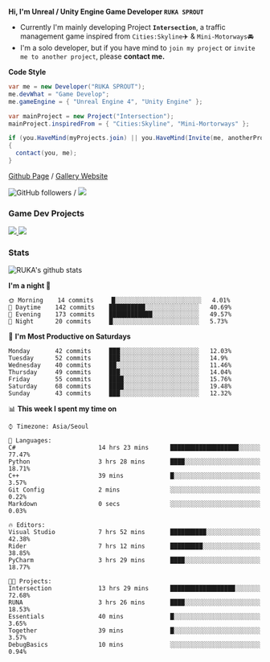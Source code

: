 **Hi, I'm Unreal / Unity Engine Game Developer `RUKA SPROUT`**

- Currently I'm mainly developing Project **`Intersection`**, a traffic management game inspired from `Cities:Skyline`✈️ & `Mini-Motorways`🚘
- I'm a solo developer, but if you have mind to `join my project` or `invite me to another project`, please **contact me.**

**Code Style**

```csharp
var me = new Developer("RUKA SPROUT");
me.devWhat = "Game Develop";
me.gameEngine = { "Unreal Engine 4", "Unity Engine" };
```

```csharp
var mainProject = new Project("Intersection");
mainProject.inspiredFrom = { "Cities:Skyline", "Mini-Mortorways" };

if (you.HaveMind(myProjects.join) || you.HaveMind(Invite(me, anotherProject)))
{
  contact(you, me);
}
```

[Github Page](https://lutca1320.github.io/) / [Gallery Website](https://rukasp.xyz/)

![GitHub followers](https://img.shields.io/github/followers/lutca1320?label=Follow&style=social) / [![](https://img.shields.io/badge/Gmail-lutca1320%40gmail.com-blue)](mailto:lutca1320@gmail.com)

### Game Dev Projects

<a href="https://github.com/lutca1320/Intersection">
  <img src="https://github-readme-stats.vercel.app/api/pin/?username=lutca1320&repo=Intersection" />
</a>
<a href="https://github.com/lutca1320/Together">
  <img src="https://github-readme-stats.vercel.app/api/pin/?username=lutca1320&repo=Together" />
</a>


### Stats

![RUKA's github stats](https://github-readme-stats.vercel.app/api?username=lutca1320&show_icons=true&include_all_commits=true&count_private=true&hide=contribs,prs)

<!--START_SECTION:waka-->
**I'm a night 🦉** 

```text
🌞 Morning    14 commits     █░░░░░░░░░░░░░░░░░░░░░░░░   4.01% 
🌆 Daytime    142 commits    ██████████░░░░░░░░░░░░░░░   40.69% 
🌃 Evening    173 commits    ████████████░░░░░░░░░░░░░   49.57% 
🌙 Night      20 commits     █░░░░░░░░░░░░░░░░░░░░░░░░   5.73%

```
📅 **I'm Most Productive on Saturdays** 

```text
Monday       42 commits     ███░░░░░░░░░░░░░░░░░░░░░░   12.03% 
Tuesday      52 commits     ███░░░░░░░░░░░░░░░░░░░░░░   14.9% 
Wednesday    40 commits     ██░░░░░░░░░░░░░░░░░░░░░░░   11.46% 
Thursday     49 commits     ███░░░░░░░░░░░░░░░░░░░░░░   14.04% 
Friday       55 commits     ████░░░░░░░░░░░░░░░░░░░░░   15.76% 
Saturday     68 commits     ████░░░░░░░░░░░░░░░░░░░░░   19.48% 
Sunday       43 commits     ███░░░░░░░░░░░░░░░░░░░░░░   12.32%

```


📊 **This week I spent my time on** 

```text
⌚︎ Timezone: Asia/Seoul

💬 Languages: 
C#                       14 hrs 23 mins      ███████████████████░░░░░░   77.47% 
Python                   3 hrs 28 mins       ████░░░░░░░░░░░░░░░░░░░░░   18.71% 
C++                      39 mins             █░░░░░░░░░░░░░░░░░░░░░░░░   3.57% 
Git Config               2 mins              ░░░░░░░░░░░░░░░░░░░░░░░░░   0.22% 
Markdown                 0 secs              ░░░░░░░░░░░░░░░░░░░░░░░░░   0.03%

🔥 Editors: 
Visual Studio            7 hrs 52 mins       ██████████░░░░░░░░░░░░░░░   42.38% 
Rider                    7 hrs 12 mins       █████████░░░░░░░░░░░░░░░░   38.85% 
PyCharm                  3 hrs 29 mins       ████░░░░░░░░░░░░░░░░░░░░░   18.77%

🐱‍💻 Projects: 
Intersection             13 hrs 29 mins      ██████████████████░░░░░░░   72.68% 
RUNA                     3 hrs 26 mins       ████░░░░░░░░░░░░░░░░░░░░░   18.53% 
Essentials               40 mins             █░░░░░░░░░░░░░░░░░░░░░░░░   3.65% 
Together                 39 mins             █░░░░░░░░░░░░░░░░░░░░░░░░   3.57% 
DebugBasics              10 mins             ░░░░░░░░░░░░░░░░░░░░░░░░░   0.94%

```


<!--END_SECTION:waka-->
